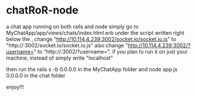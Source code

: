# chatRoR-node
a chat app running on both rails and node
simply go to MyChatApp/app/views/chats/index.html.erb 
under the script written right below the <title>Hello Chat </title>, change "http://10.114.4.239:3002/socket.io/socket.io.js"
to "http://<you local ip>:3002/socket.io/socket.io.js"
also change "http://10.114.4.239:3002/?username=" to "http://<your local ip>:3002/?username=".
if you plan to run it on just your machine, instead of <your local ip> simply write "localhost"

then run the rails s -b 0.0.0.0 in the MyChatApp folder
and node app.js 0.0.0.0 in the chat folder




enjoy!!!

